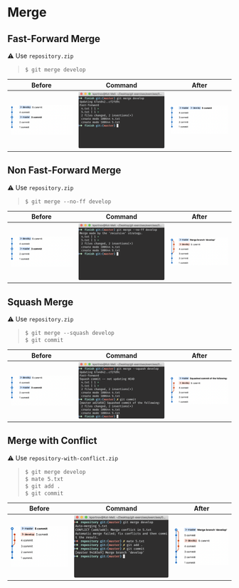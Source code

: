 # Merge

## Fast-Forward Merge

⚠️ Use `repository.zip`

> ``` 
> $ git merge develop
> ```

| Before | Command | After |
|---|---|---|
| ![before](img/before.png) | ![ff](img/ff-cmd.png) | ![after ff](img/after-ff.png) |

## Non Fast-Forward Merge

⚠️ Use `repository.zip`

> ``` 
> $ git merge --no-ff develop
> ```

| Before | Command | After |
|---|---|---|
| ![before](img/before.png) | ![no-ff](img/no-ff-cmd.png) | ![after no-ff](img/after-no-ff.png) |

## Squash Merge

⚠️ Use `repository.zip`

> ``` 
> $ git merge --squash develop
> $ git commit
> ```

| Before | Command | After |
|---|---|---|
| ![before](img/before.png) | ![no-ff](img/squash-cmd.png) | ![after squash](img/after-squash.png) |

## Merge with Conflict

⚠️ Use `repository-with-conflict.zip`

> ``` 
> $ git merge develop
> $ mate 5.txt
> $ git add .
> $ git commit
> ```

| Before | Command | After |
|---|---|---|
| ![before](img/before-conflict.png) | ![conflict](img/conflict-cmd.png) | ![after conflict](img/after-conflict.png) |

